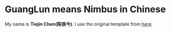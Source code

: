 # GuangLun means Nimbus in Chinese

My name is **Tiejin Chen(陈铁今)**. I use the original template from [here](https://github.com/GuangLun2000/GuangLun2000.github.io).
<!-- 
## Update and News

- **May 2023:** **[Jekyll website building tutorial](https://www.bilibili.com/video/BV1ja4y1G7tX/?share_source=copy_web&vd_source=c8936a3bacfd65375f9e88b3bb9a12ba)** have been uploaded to Bilibili (in Chinese)
- **Feb. 2023:** If you have any problem, please feel free to contact me - [Online Talk 15mins](https://calendly.com/lancecai/meet-with-lance)
- **Dec. 2022:** My personal website have been implemented and deployed in [caihanlin.com](https://caihanlin.com)

## Star History

[![Star History Chart](https://api.star-history.com/svg?repos=GuangLun2000/GuangLun2000.github.io&type=Date)](https://star-history.com/#GuangLun2000/GuangLun2000.github.io&Date)

## Statement

© 2023 Hanlin Cai. Published with [GitHub Pages](https://pages.github.com/), powered by [Jekyll](https://jekyllrb.com/), based on the [Minimal Mistakes](https://mademistakes.com/) theme and [Jason Ansel's site](https://github.com/jansel/jansel.github.io). Source code for this website can be found [here](https://github.com/GuangLun2000/GuangLun2000.github.io). -->
